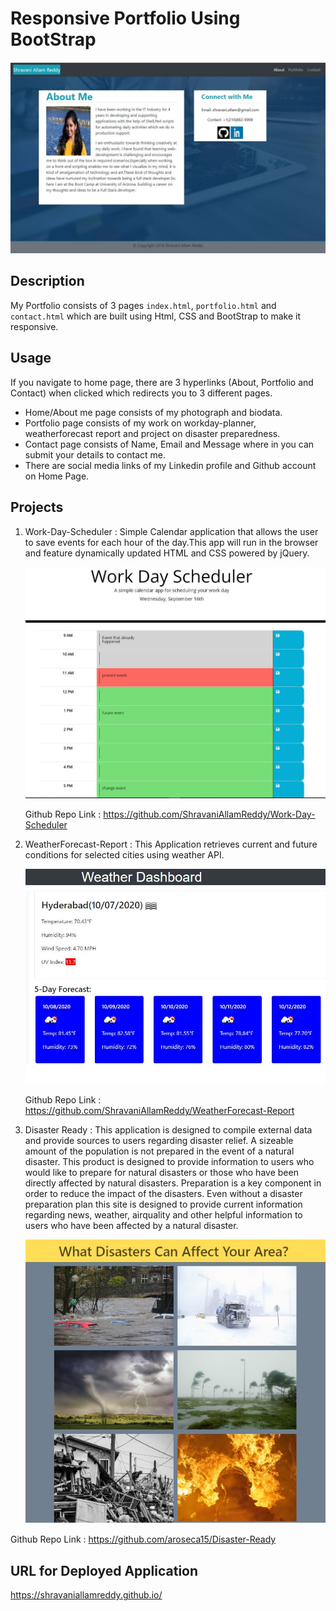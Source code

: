 # Responsive Portfolio Using BootStrap

<img src= "assets/images/portfolio_home.JPG" alt= "home">


## Description

My Portfolio consists of 3 pages `index.html`, `portfolio.html` and `contact.html` which are built using 
Html, CSS and BootStrap to make it responsive.

## Usage

If you navigate to home page, there are 3 hyperlinks (About, Portfolio and Contact) when clicked which redirects you to 3 different pages.
  * Home/About me page consists of my photograph and biodata.
  * Portfolio page consists of my work on workday-planner, weatherforecast report and project on disaster preparedness.
  * Contact page consists of Name, Email and Message where in you can submit your details to contact me.
  * There are social media links of my Linkedin profile and Github account on Home Page.


## Projects

1. Work-Day-Scheduler : Simple Calendar application that allows the user to save events for each hour of the day.This app will run in the browser and feature 
   dynamically updated HTML and CSS powered by jQuery.
    
   <img src= "assets/images/dayplanner.JPG" alt= "dayplanner">


   Github Repo Link : https://github.com/ShravaniAllamReddy/Work-Day-Scheduler

2. WeatherForecast-Report : This Application retrieves current and future conditions for selected cities using weather API.

   <img src= "assets/images/fivedayforecast.JPG" alt= "fivedayforecast">

   Github Repo Link : https://github.com/ShravaniAllamReddy/WeatherForecast-Report

3. Disaster Ready :
   This application is designed to compile external data and provide sources to users regarding disaster relief. A sizeable amount of the population is not prepared in the    event of a natural disaster. This product is designed to provide information to users who would like to prepare for natural disasters or those who have been directly affected by natural disasters. Preparation is a key component in order to reduce the impact of the disasters. Even without a disaster preparation plan this site is designed to provide current information regarding news, weather, airquality and other helpful information to users who have been affected by a natural disaster. 

   <img src= "assets/images/disasters.jpg" alt= "disasters">

  Github Repo Link : https://github.com/aroseca15/Disaster-Ready



## URL for Deployed Application

https://shravaniallamreddy.github.io/